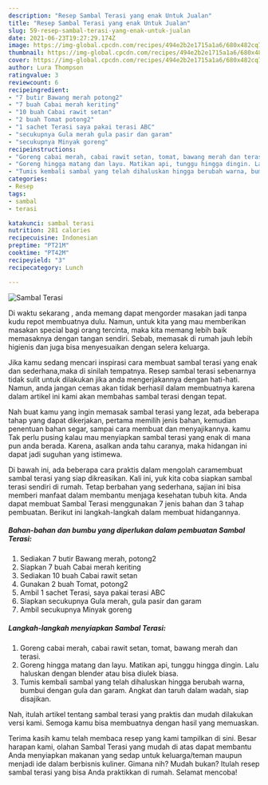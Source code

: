 ```yaml
---
description: "Resep Sambal Terasi yang enak Untuk Jualan"
title: "Resep Sambal Terasi yang enak Untuk Jualan"
slug: 59-resep-sambal-terasi-yang-enak-untuk-jualan
date: 2021-06-23T19:27:29.174Z
image: https://img-global.cpcdn.com/recipes/494e2b2e1715a1a6/680x482cq70/sambal-terasi-foto-resep-utama.jpg
thumbnail: https://img-global.cpcdn.com/recipes/494e2b2e1715a1a6/680x482cq70/sambal-terasi-foto-resep-utama.jpg
cover: https://img-global.cpcdn.com/recipes/494e2b2e1715a1a6/680x482cq70/sambal-terasi-foto-resep-utama.jpg
author: Lura Thompson
ratingvalue: 3
reviewcount: 6
recipeingredient:
- "7 butir Bawang merah potong2"
- "7 buah Cabai merah keriting"
- "10 buah Cabai rawit setan"
- "2 buah Tomat potong2"
- "1 sachet Terasi saya pakai terasi ABC"
- "secukupnya Gula merah gula pasir dan garam"
- "secukupnya Minyak goreng"
recipeinstructions:
- "Goreng cabai merah, cabai rawit setan, tomat, bawang merah dan terasi."
- "Goreng hingga matang dan layu. Matikan api, tunggu hingga dingin. Lalu haluskan dengan blender atau bisa diulek biasa."
- "Tumis kembali sambal yang telah dihaluskan hingga berubah warna, bumbui dengan gula dan garam. Angkat dan taruh dalam wadah, siap disajikan."
categories:
- Resep
tags:
- sambal
- terasi

katakunci: sambal terasi 
nutrition: 281 calories
recipecuisine: Indonesian
preptime: "PT21M"
cooktime: "PT42M"
recipeyield: "3"
recipecategory: Lunch

---
```



![Sambal Terasi](https://img-global.cpcdn.com/recipes/494e2b2e1715a1a6/680x482cq70/sambal-terasi-foto-resep-utama.jpg)

Di waktu  sekarang , anda memang dapat mengorder masakan jadi tanpa kudu repot membuatnya dulu. Namun, untuk kita yang mau memberikan masakan special bagi orang tercinta, maka kita memang lebih baik memasaknya dengan tangan sendiri. Sebab, memasak di rumah jauh lebih higienis dan juga bisa menyesuaikan dengan selera keluarga.

Jika kamu sedang mencari inspirasi cara membuat sambal terasi yang enak dan sederhana,maka di sinilah tempatnya. Resep sambal terasi  sebenarnya tidak sulit untuk dilakukan jika anda mengerjakannya dengan hati-hati. Namun, anda jangan cemas akan tidak berhasil dalam membuatnya 
karena dalam artikel ini kami akan membahas sambal terasi dengan tepat.  



Nah buat kamu yang ingin memasak sambal terasi yang lezat, ada beberapa tahap yang dapat dikerjakan, pertama memilih jenis bahan, kemudian penentuan bahan segar, sampai cara membuat dan menyajikannya. kamu Tak perlu pusing kalau mau menyiapkan sambal terasi yang enak di mana pun anda berada. Karena, asalkan anda  tahu caranya, maka hidangan ini dapat jadi suguhan yang istimewa.

Di bawah ini, ada beberapa cara praktis  dalam mengolah caramembuat sambal terasi yang siap dikreasikan. Kali ini, yuk kita coba siapkan sambal terasi sendiri di rumah. Tetap berbahan yang sederhana, sajian ini bisa memberi manfaat dalam membantu menjaga kesehatan tubuh kita. Anda dapat membuat Sambal Terasi menggunakan 7 jenis bahan dan 3 tahap pembuatan. Berikut ini langkah-langkah dalam membuat hidangannya.

<!--inarticleads1-->

##### Bahan-bahan dan bumbu yang diperlukan dalam pembuatan Sambal Terasi:

1. Sediakan 7 butir Bawang merah, potong2
1. Siapkan 7 buah Cabai merah keriting
1. Sediakan 10 buah Cabai rawit setan
1. Gunakan 2 buah Tomat, potong2
1. Ambil 1 sachet Terasi, saya pakai terasi ABC
1. Siapkan secukupnya Gula merah, gula pasir dan garam
1. Ambil secukupnya Minyak goreng




<!--inarticleads2-->

##### Langkah-langkah menyiapkan Sambal Terasi:

1. Goreng cabai merah, cabai rawit setan, tomat, bawang merah dan terasi.
1. Goreng hingga matang dan layu. Matikan api, tunggu hingga dingin. Lalu haluskan dengan blender atau bisa diulek biasa.
1. Tumis kembali sambal yang telah dihaluskan hingga berubah warna, bumbui dengan gula dan garam. Angkat dan taruh dalam wadah, siap disajikan.




Nah, itulah artikel tentang  sambal terasi  yang praktis dan mudah dilakukan versi kami. Semoga kamu bisa membuatnya dengan hasil yang memuaskan. 

Terima kasih kamu telah membaca resep yang kami tampilkan di sini. Besar harapan kami, olahan  Sambal Terasi yang mudah di atas dapat membantu Anda menyiapkan makanan yang sedap untuk keluarga/teman maupun menjadi ide dalam berbisnis kuliner. Gimana nih? Mudah bukan? Itulah resep sambal terasi yang bisa Anda praktikkan di rumah. Selamat mencoba!

